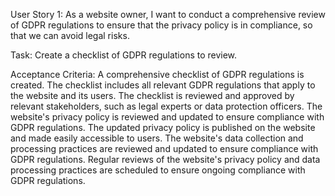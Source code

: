 User Story 1:
As a website owner, I want to conduct a comprehensive review of GDPR regulations to ensure that the privacy policy is in compliance, so that we can avoid legal risks.

Task: 
Create a checklist of GDPR regulations to review.

Acceptance Criteria:
A comprehensive checklist of GDPR regulations is created.
The checklist includes all relevant GDPR regulations that apply to the website and its users.
The checklist is reviewed and approved by relevant stakeholders, such as legal experts or data protection officers.
The website's privacy policy is reviewed and updated to ensure compliance with GDPR regulations.
The updated privacy policy is published on the website and made easily accessible to users.
The website's data collection and processing practices are reviewed and updated to ensure compliance with GDPR regulations.
Regular reviews of the website's privacy policy and data processing practices are scheduled to ensure ongoing compliance with GDPR regulations.
